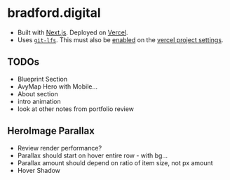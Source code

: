 # bradford.digital

- Built with [Next.js](https://nextjs.org/docs). Deployed on [Vercel](https://vercel.com/arniebradfos-projects/bradford-digital-5).
- Uses [`git-lfs`](https://git-lfs.com/). This must also be [enabled](https://vercel.com/changelog/git-lfs-support) on the [vercel project settings](https://vercel.com/arniebradfos-projects/bradford-digital-5/settings/git).

## TODOs
- Blueprint Section
- AvyMap Hero with Mobile...
- About section
- intro animation
- look at other notes from portfolio review

## HeroImage Parallax
- Review render performance?
- Parallax should start on hover entire row - with bg...
- Parallax amount should depend on ratio of item size, not px amount
- Hover Shadow